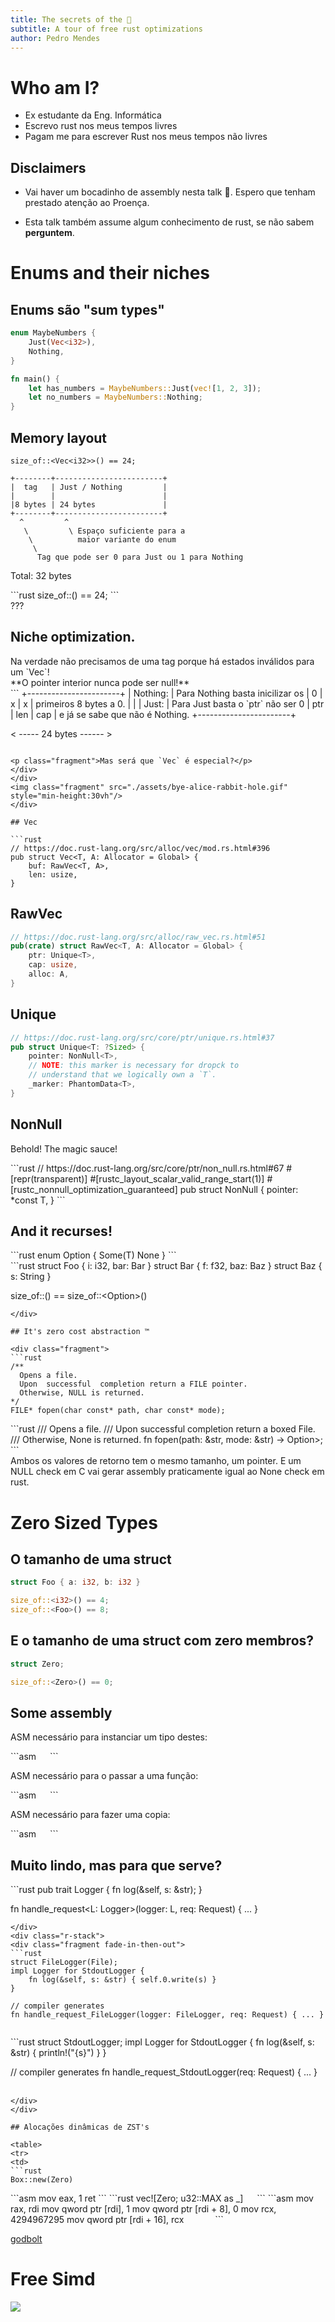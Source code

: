 ```yaml
---
title: The secrets of the 🦀
subtitle: A tour of free rust optimizations
author: Pedro Mendes
---
```


# Who am I?

<ul>
<li class="fragment">Ex estudante da Eng. Informática</li>
<li class="fragment">Escrevo rust nos meus tempos livres</li>
<li class="fragment">Pagam me para escrever Rust nos meus tempos não livres</li>
</ul>

## __Disclaimers__

- Vai haver um bocadinho de assembly nesta talk 👀. Espero que tenham prestado
atenção ao Proença.

- Esta talk também assume algum conhecimento de rust, se não sabem **perguntem**.

# Enums and their niches

## Enums são "sum types"

```rust
enum MaybeNumbers {
    Just(Vec<i32>),
    Nothing,
}

fn main() {
    let has_numbers = MaybeNumbers::Just(vec![1, 2, 3]);
    let no_numbers = MaybeNumbers::Nothing;
}
```

## Memory layout

```
size_of::<Vec<i32>>() == 24;
```
```
+--------+------------------------+
|  tag   | Just / Nothing         |
|        |                        |
|8 bytes | 24 bytes               |
+--------+------------------------+
  ^         ^
   \         \ Espaço suficiente para a
    \          maior variante do enum
     \
      Tag que pode ser 0 para Just ou 1 para Nothing
```

Total: 32 bytes

<div class="fragment">
```rust
size_of::<MaybeNumbers>() == 24;
```
</div>
<div class="fragment">
???
</div>

## Niche optimization.

<div class="r-stack">
<div class="fragment">
Na verdade não precisamos de uma tag porque há estados inválidos para um `Vec`!

<div class="fragment">
**O pointer interior nunca pode ser null!**
</div>

<div class="fragment">
```
+-----------------------+
| Nothing:              |  Para Nothing basta inicilizar os
|   0   |   x   |   x   |  primeiros 8 bytes a 0.
|                       |
| Just:                 |  Para Just basta o `ptr` não ser 0
|   ptr |  len  |  cap  |  e já se sabe que não é Nothing.
+-----------------------+

< ----- 24 bytes ------ >
```

<p class="fragment">Mas será que `Vec` é especial?</p>
</div>
</div>
<img class="fragment" src="./assets/bye-alice-rabbit-hole.gif" style="min-height:30vh"/>
</div>

## Vec

```rust
// https://doc.rust-lang.org/src/alloc/vec/mod.rs.html#396
pub struct Vec<T, A: Allocator = Global> {
    buf: RawVec<T, A>,
    len: usize,
}
```

## RawVec

```rust
// https://doc.rust-lang.org/src/alloc/raw_vec.rs.html#51
pub(crate) struct RawVec<T, A: Allocator = Global> {
    ptr: Unique<T>,
    cap: usize,
    alloc: A,
}
```

## Unique

```rust
// https://doc.rust-lang.org/src/core/ptr/unique.rs.html#37
pub struct Unique<T: ?Sized> {
    pointer: NonNull<T>,
    // NOTE: this marker is necessary for dropck to
    // understand that we logically own a `T`.
    _marker: PhantomData<T>,
}
```

## NonNull

Behold! The magic sauce!

<div class="fragment">
```rust
// https://doc.rust-lang.org/src/core/ptr/non_null.rs.html#67
#[repr(transparent)]
#[rustc_layout_scalar_valid_range_start(1)]
#[rustc_nonnull_optimization_guaranteed]
pub struct NonNull<T: ?Sized> {
    pointer: *const T,
}
```
</div>

## And it recurses!

<div class="fragment">
```rust
enum Option<T> {
    Some(T)
    None
}
```
</div>
<div class="fragment">
```rust
struct Foo { i: i32, bar: Bar }
struct Bar { f: f32, baz: Baz }
struct Baz { s: String }

size_of::<Foo>() == size_of::<Option<Foo>>()
```
</div>

## It's zero cost abstraction ™️

<div class="fragment">
```rust
/**
  Opens a file.
  Upon  successful  completion return a FILE pointer.
  Otherwise, NULL is returned.
*/
FILE* fopen(char const* path, char const* mode);
```
</div>
<div class="fragment">
```rust
/// Opens a file.
/// Upon  successful  completion return a boxed File.
/// Otherwise, None is returned.
fn fopen(path: &str, mode: &str) -> Option<Box<File>>;
```
</div>
<div class="fragment">
Ambos os valores de retorno tem o mesmo tamanho, um pointer. E um NULL check em
C vai gerar assembly praticamente igual ao None check em rust.
</div>


# Zero Sized Types

## O tamanho de uma struct

```rust
struct Foo { a: i32, b: i32 }

size_of::<i32>() == 4;
size_of::<Foo>() == 8;
```

## E o tamanho de uma struct com zero membros?

```rust
struct Zero;

size_of::<Zero>() == 0;
```

## Some assembly

<p class="fragment">ASM necessário para instanciar um tipo destes:</p>
<div class="fragment">
```asm
 
```
</div>
<p class="fragment">ASM necessário para o passar a uma função:</p>
<div class="fragment">
```asm
 
```
</div>
<p class="fragment">ASM necessário para fazer uma copia:</p>
<div class="fragment">
```asm
 
```
</div>


## Muito lindo, mas para que serve?

<div class="fragment">
```rust
pub trait Logger {
    fn log(&self, s: &str);
}

fn handle_request<L: Logger>(logger: L, req: Request) { ... }
```
</div>
<div class="r-stack">
<div class="fragment fade-in-then-out">
```rust
struct FileLogger(File);
impl Logger for StdoutLogger {
    fn log(&self, s: &str) { self.0.write(s) }
}

// compiler generates
fn handle_request_FileLogger(logger: FileLogger, req: Request) { ... }          
```
</div>
<div class="fragment">
```rust
struct StdoutLogger;
impl Logger for StdoutLogger {
    fn log(&self, s: &str) { println!("{s}") }
}

// compiler generates
fn handle_request_StdoutLogger(req: Request) { ... }                            
```
</div>
</div>

## Alocações dinâmicas de ZST's

<table>
<tr>
<td>
```rust
Box::new(Zero)
```
</td>
<td>
```asm
mov  eax, 1
ret
```
</td>
</tr>
<tr>
<td>
```rust
vec![Zero; u32::MAX as _]   
```
</td>
<td>
```asm
mov  rax, rdi
mov  qword ptr [rdi], 1
mov  qword ptr [rdi + 8], 0
mov  rcx, 4294967295
mov  qword ptr [rdi + 16], rcx    
```
</td>
</tr>
</table>

[godbolt](https://godbolt.org/z/z9Gr5GWhs)


# Free Simd

![](./assets/free-real-estate.gif)

